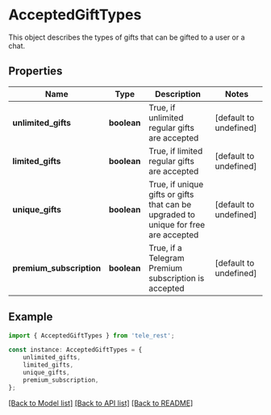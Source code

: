 # AcceptedGiftTypes

This object describes the types of gifts that can be gifted to a user or a chat.

## Properties

Name | Type | Description | Notes
------------ | ------------- | ------------- | -------------
**unlimited_gifts** | **boolean** | True, if unlimited regular gifts are accepted | [default to undefined]
**limited_gifts** | **boolean** | True, if limited regular gifts are accepted | [default to undefined]
**unique_gifts** | **boolean** | True, if unique gifts or gifts that can be upgraded to unique for free are accepted | [default to undefined]
**premium_subscription** | **boolean** | True, if a Telegram Premium subscription is accepted | [default to undefined]

## Example

```typescript
import { AcceptedGiftTypes } from 'tele_rest';

const instance: AcceptedGiftTypes = {
    unlimited_gifts,
    limited_gifts,
    unique_gifts,
    premium_subscription,
};
```

[[Back to Model list]](../README.md#documentation-for-models) [[Back to API list]](../README.md#documentation-for-api-endpoints) [[Back to README]](../README.md)
